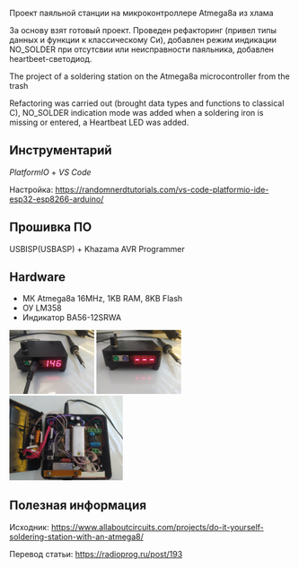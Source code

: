 Проект паяльной станции на микроконтроллере Atmega8a из хлама

За основу взят готовый проект. Проведен рефакторинг (привел типы данных и функции к классическому Си), добавлен режим индикации NO_SOLDER при отсутсвии или неисправности паяльника, добавлен heartbeet-светодиод.

The project of a soldering station on the Atmega8a microcontroller from the trash

Refactoring was carried out (brought data types and functions to classical C), NO_SOLDER indication mode was added when a soldering iron is missing or entered, a Heartbeat LED was added.

## Инструментарий
*PlatformIO* + *VS Code*

Настройка: https://randomnerdtutorials.com/vs-code-platformio-ide-esp32-esp8266-arduino/
## Прошивка ПО
USBISP(USBASP) + Khazama AVR Programmer

## Hardware
- МК Atmega8a 16MHz, 1KB RAM, 8KB Flash
- ОУ LM358
- Индикатор BA56-12SRWA

<img src= "https://github.com/sergey12malyshev/Solder_Station/blob/develop/image/work.jpg" width=30% height=30%> <img src= "https://github.com/sergey12malyshev/Solder_Station/blob/develop/image/noSolder.jpg" width=30% height=30%>
<img src= "https://github.com/sergey12malyshev/Solder_Station/blob/develop/image/hard.jpg" width=40% height=40%>

## Полезная информация
Исходник: https://www.allaboutcircuits.com/projects/do-it-yourself-soldering-station-with-an-atmega8/

Перевод статьи: https://radioprog.ru/post/193


